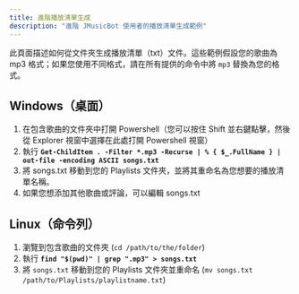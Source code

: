 ```yaml
---
title: 進階播放清單生成
description: "進階 JMusicBot 使用者的播放清單生成範例"
---
```


此頁面描述如何從文件夾生成播放清單（txt）文件。這些範例假設您的歌曲為 mp3 格式；如果您使用不同格式，請在所有提供的命令中將 `mp3` 替換為您的格式。

## Windows（桌面）
1. 在包含歌曲的文件夾中打開 Powershell（您可以按住 Shift 並右鍵點擊，然後從 Explorer 視窗中選擇在此處打開 Powershell 視窗）
2. 執行 **`Get-ChildItem . -Filter *.mp3 -Recurse | % { $_.FullName } | out-file -encoding ASCII songs.txt`**
3. 將 songs.txt 移動到您的 Playlists 文件夾，並將其重命名為您想要的播放清單名稱。
4. 如果您想添加其他歌曲或評論，可以編輯 songs.txt

## Linux（命令列）
1. 瀏覽到包含歌曲的文件夾 (`cd /path/to/the/folder`)
2. 執行 **`find "$(pwd)" | grep ".mp3" > songs.txt`**
3. 將 `songs.txt` 移動到您的 Playlists 文件夾並重命名 (`mv songs.txt /path/to/Playlists/playlistname.txt`)
